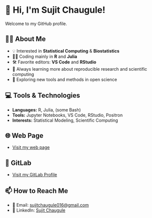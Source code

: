 

# 👋 Hi, I'm Sujit Chaugule!

Welcome to my GitHub profile.

## 🧑‍💻 About Me
- 💡 Interested in **Statistical Computing** & **Biostatistics**
- 🧑‍🔬 Coding mainly in **R** and **Julia**
- 🛠️ Favorite editors: **VS Code** and **RStudio**
- 🌱 Always learning more about reproducible research and scientific computing
- 🚀 Exploring new tools and methods in open science

## 💻 Tools & Technologies
- **Languages:** R, Julia, (some Bash)
- **Tools:** Jupyter Notebooks, VS Code, RStudio, Positron
- **Interests:** Statistical Modeling, Scientific Computing

## 🌐 Web Page
- [Visit my web page](https://sites.google.com/view/statsphere)

## 🦊 GitLab
- [Visit my GitLab Profile](https://gitlab.com/sujit016)

## 📫 How to Reach Me
- 📧 Email: [sujitchaugule016@gmail.com](mailto:sujitchaugule016@gmail.com)  
- 🔗 LinkedIn: [Sujit Chaugule](https://www.linkedin.com/in/sujit-chaugule-52a354213)
